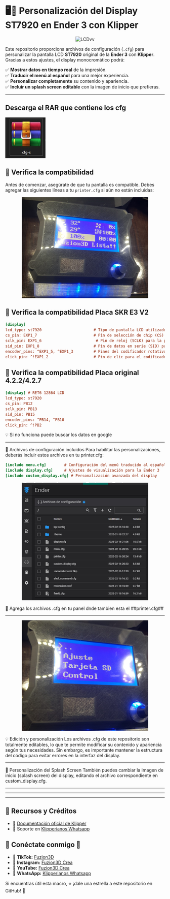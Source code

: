 # 🖥️🔧 Personalización del Display ST7920 en Ender 3 con Klipper


<p align="center">
  <img src="gife.gif" alt="LCDvv" width="700"/>
</p>

Este repositorio proporciona archivos de configuración (`.cfg`) para personalizar la pantalla LCD **ST7920** original de la **Ender 3** con **Klipper**. Gracias a estos ajustes, el display monocromático podrá:

✅ **Mostrar datos en tiempo real** de la impresión.  
✅ **Traducir el menú al español** para una mejor experiencia.  
✅ **Personalizar completamente** su contenido y apariencia.  
✅ **Incluir un splash screen editable** con la imagen de inicio que prefieras.  

---
## Descarga el RAR que contiene los cfg
[![CFGs](/rae.jpeg)]([/cfg-s.zip])


## 📌 Verifica la compatibilidad  

Antes de comenzar, asegúrate de que tu pantalla es compatible. Debes agregar las siguientes líneas a tu `printer.cfg` si aún no están incluidas:

<p align="center">
  <img src="fbd.jfif" alt="LCjkD" width="400"/>
</p>


## 📌 Verifica la compatibilidad  Placa SKR E3 V2
```ini
[display]
lcd_type: st7920                       # Tipo de pantalla LCD utilizado
cs_pin: EXP1_7                         # Pin de selección de chip (CS) para la pantalla
sclk_pin: EXP1_6                        # Pin de reloj (SCLK) para la pantalla
sid_pin: EXP1_8                        # Pin de datos en serie (SID) para la pantalla
encoder_pins: ^EXP1_5, ^EXP1_3         # Pines del codificador rotativo para el control del menú
click_pin: ^!EXP1_2                    # Pin de clic para el codificador (botón)
```

## 📌 Verifica la compatibilidad  Placa original 4.2.2/4.2.7
```ini
[display] # RET6 12864 LCD
lcd_type: st7920
cs_pin: PB12
sclk_pin: PB13
sid_pin: PB15
encoder_pins: ^PB14, ^PB10
click_pin: ^!PB2
```
💡 Si no funciona puede buscar los datos en google

---

📂 Archivos de configuración incluidos
Para habilitar las personalizaciones, deberás incluir estos archivos en tu printer.cfg:

```ini
[include menu.cfg]        # Configuración del menú traducido al español
[include display.cfg]     # Ajustes de visualización para la Ender 3
[include custom_display.cfg] # Personalización avanzada del display

```
<p align="center">
  <img src="jij.png" alt="LCDdvvd" width="400"/>
</p>

📂 Agrega los archivos .cfg en tu panel dnde tambien esta el ##printer.cfg##

---

<p align="center">
  <img src="gn.jfif" alt="LCDdd" width="400"/>
</p>


💡 Edición y personalización
Los archivos .cfg de este repositorio son totalmente editables, lo que te permite modificar su contenido y apariencia según tus necesidades. Sin embargo, es importante mantener la estructura del código para evitar errores en la interfaz del display.

---

🎨 Personalización del Splash Screen
También puedes cambiar la imagen de inicio (splash screen) del display, editando el archivo correspondiente en custom_display.cfg.

---
---
---

## 🔗 Recursos y Créditos
- 📄 [Documentación oficial de Klipper](https://www.klipper3d.org/)
- 💬 Soporte en [Klipperianos Whatsapp](https://chat.whatsapp.com/IHaUnmBsNPnJ1kDIenCrmT)

## 📢 Conéctate conmigo 📢

- 🔗 **TikTok:** [Fuzion3D](https://www.tiktok.com/@fuzion3d)
- 📸 **Instagram:** [Fuzion3D Crea](https://www.instagram.com/fuzion3dcrea)
- 🎥 **YouTube:** [Fuzion3D Crea](https://youtube.com/@fuzion3dcrea)
- 💬 **WhatsApp:** [Klipperianos Whatsapp](https://chat.whatsapp.com/IHaUnmBsNPnJ1kDIenCrmT)

Si encuentras útil esta macro, ⭐ ¡dale una estrella a este repositorio en GitHub! 🚀
